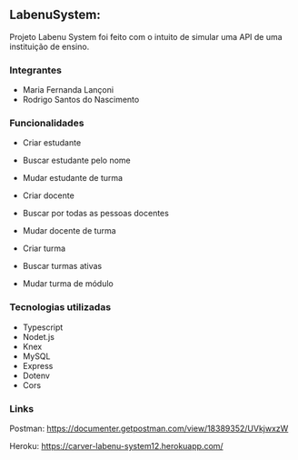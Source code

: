 ## LabenuSystem:

Projeto Labenu System foi feito com o intuito de simular uma API de uma instituição de ensino.

### Integrantes

- Maria Fernanda Lançoni
- Rodrigo Santos do Nascimento

### Funcionalidades

- Criar estudante
- Buscar estudante pelo nome
- Mudar estudante de turma

- Criar docente
- Buscar por todas as pessoas docentes
- Mudar docente de turma

- Criar turma
- Buscar turmas ativas
- Mudar turma de módulo

### Tecnologias utilizadas

- Typescript
- Nodet.js
- Knex
- MySQL
- Express
- Dotenv
- Cors

### Links

Postman: https://documenter.getpostman.com/view/18389352/UVkjwxzW

Heroku: https://carver-labenu-system12.herokuapp.com/
